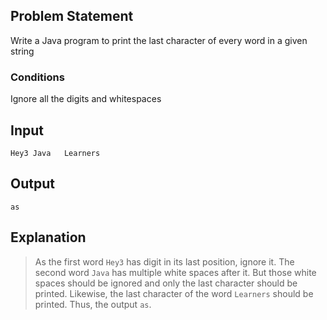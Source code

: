 ## Problem Statement

Write a Java program to print the last character of every word in a given string

### Conditions

Ignore all the digits and whitespaces

## Input

    Hey3 Java   Learners

## Output

    as

## Explanation

> As the first word `Hey3` has digit in its last position, ignore it.
> The second word `Java` has multiple white spaces after it. But those white spaces should be ignored and only the last character should be printed.
> Likewise, the last character of the word `Learners` should be printed.
> Thus, the output `as`.
